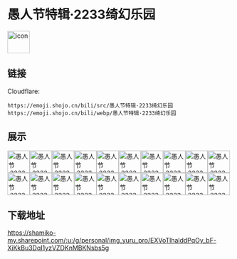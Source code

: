 # 愚人节特辑·2233绮幻乐园
<img src="https://emoji.shojo.cn/bili/src/愚人节特辑·2233绮幻乐园/icon.png" width="50" height="50" alt="icon">

## 链接
Cloudflare:
```
https://emoji.shojo.cn/bili/src/愚人节特辑·2233绮幻乐园
https://emoji.shojo.cn/bili/webp/愚人节特辑·2233绮幻乐园
```
## 展示
<img src="https://emoji.shojo.cn/bili/src/愚人节特辑·2233绮幻乐园/愚人节·2233绮幻乐园-22骑马.png" width="50" height="50" alt="愚人节·2233绮幻乐园-22骑马"><img src="https://emoji.shojo.cn/bili/src/愚人节特辑·2233绮幻乐园/愚人节·2233绮幻乐园-33骑马.png" width="50" height="50" alt="愚人节·2233绮幻乐园-33骑马"><img src="https://emoji.shojo.cn/bili/src/愚人节特辑·2233绮幻乐园/愚人节·2233绮幻乐园-加油.png" width="50" height="50" alt="愚人节·2233绮幻乐园-加油"><img src="https://emoji.shojo.cn/bili/src/愚人节特辑·2233绮幻乐园/愚人节·2233绮幻乐园-吃棉花糖.png" width="50" height="50" alt="愚人节·2233绮幻乐园-吃棉花糖"><img src="https://emoji.shojo.cn/bili/src/愚人节特辑·2233绮幻乐园/愚人节·2233绮幻乐园-吹泡泡.png" width="50" height="50" alt="愚人节·2233绮幻乐园-吹泡泡"><img src="https://emoji.shojo.cn/bili/src/愚人节特辑·2233绮幻乐园/愚人节·2233绮幻乐园-哭哭.png" width="50" height="50" alt="愚人节·2233绮幻乐园-哭哭"><img src="https://emoji.shojo.cn/bili/src/愚人节特辑·2233绮幻乐园/愚人节·2233绮幻乐园-围观.png" width="50" height="50" alt="愚人节·2233绮幻乐园-围观"><img src="https://emoji.shojo.cn/bili/src/愚人节特辑·2233绮幻乐园/愚人节·2233绮幻乐园-坐过山车.png" width="50" height="50" alt="愚人节·2233绮幻乐园-坐过山车"><img src="https://emoji.shojo.cn/bili/src/愚人节特辑·2233绮幻乐园/愚人节·2233绮幻乐园-委屈.png" width="50" height="50" alt="愚人节·2233绮幻乐园-委屈"><img src="https://emoji.shojo.cn/bili/src/愚人节特辑·2233绮幻乐园/愚人节·2233绮幻乐园-干饭.png" width="50" height="50" alt="愚人节·2233绮幻乐园-干饭"><img src="https://emoji.shojo.cn/bili/src/愚人节特辑·2233绮幻乐园/愚人节·2233绮幻乐园-开火车.png" width="50" height="50" alt="愚人节·2233绮幻乐园-开火车"><img src="https://emoji.shojo.cn/bili/src/愚人节特辑·2233绮幻乐园/愚人节·2233绮幻乐园-很有一套.png" width="50" height="50" alt="愚人节·2233绮幻乐园-很有一套"><img src="https://emoji.shojo.cn/bili/src/愚人节特辑·2233绮幻乐园/愚人节·2233绮幻乐园-拿气球.png" width="50" height="50" alt="愚人节·2233绮幻乐园-拿气球"><img src="https://emoji.shojo.cn/bili/src/愚人节特辑·2233绮幻乐园/愚人节·2233绮幻乐园-整蒙了.png" width="50" height="50" alt="愚人节·2233绮幻乐园-整蒙了"><img src="https://emoji.shojo.cn/bili/src/愚人节特辑·2233绮幻乐园/愚人节·2233绮幻乐园-无敌.png" width="50" height="50" alt="愚人节·2233绮幻乐园-无敌"><img src="https://emoji.shojo.cn/bili/src/愚人节特辑·2233绮幻乐园/愚人节·2233绮幻乐园-比心.png" width="50" height="50" alt="愚人节·2233绮幻乐园-比心"><img src="https://emoji.shojo.cn/bili/src/愚人节特辑·2233绮幻乐园/愚人节·2233绮幻乐园-滑下来.png" width="50" height="50" alt="愚人节·2233绮幻乐园-滑下来"><img src="https://emoji.shojo.cn/bili/src/愚人节特辑·2233绮幻乐园/愚人节·2233绮幻乐园-生气.png" width="50" height="50" alt="愚人节·2233绮幻乐园-生气"><img src="https://emoji.shojo.cn/bili/src/愚人节特辑·2233绮幻乐园/愚人节·2233绮幻乐园-累坏了.png" width="50" height="50" alt="愚人节·2233绮幻乐园-累坏了"><img src="https://emoji.shojo.cn/bili/src/愚人节特辑·2233绮幻乐园/愚人节·2233绮幻乐园-羞涩.png" width="50" height="50" alt="愚人节·2233绮幻乐园-羞涩">

## 下载地址

https://shamiko-my.sharepoint.com/:u:/g/personal/img_yuru_pro/EXVoTlhalddPqOy_bF-XiKkBu3DqI1yzVZDKnMBKNsbs5g
